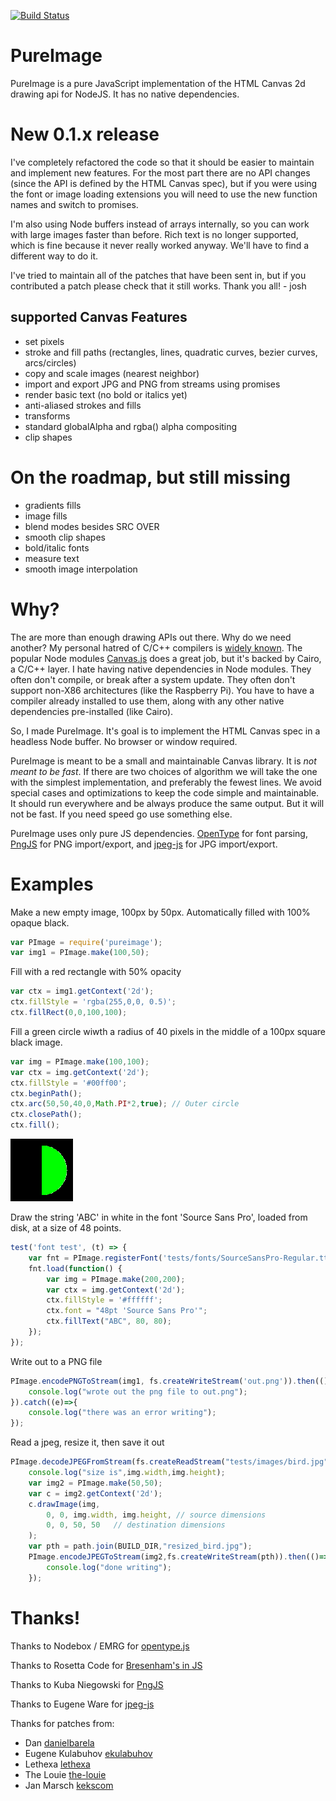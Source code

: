 [![Build Status](https://travis-ci.org/joshmarinacci/node-pureimage.svg?branch=master)](https://travis-ci.org/joshmarinacci/node-pureimage)

PureImage
==============

PureImage is a pure JavaScript implementation of the HTML Canvas 2d drawing api for NodeJS.
It has no native dependencies.

New 0.1.x release
=================

I've completely refactored the code so that it should be easier to
maintain and implement new features. For the most part there are no API changes (since the API is
 defined by the HTML Canvas spec), but if you
were using the font or image loading extensions
you will need to use the new function names and switch to promises.

I'm also using Node buffers instead of arrays internally, so you can work with large images
faster than before. Rich text is no longer supported, which is fine because it never really worked
anyway. We'll have to find a different way to do it.

I've tried to maintain all of the patches that have been sent in, but if you contributed a patch
please check that it still works. Thank you all!  - josh


## supported Canvas Features

* set pixels
* stroke and fill paths (rectangles, lines, quadratic curves, bezier curves, arcs/circles)
* copy and scale images (nearest neighbor)
* import and export JPG and PNG from streams using promises
* render basic text (no bold or italics yet)
* anti-aliased strokes and fills
* transforms
* standard globalAlpha and rgba() alpha compositing
* clip shapes


On the roadmap, but still missing
=================================

* gradients fills
* image fills
* blend modes besides SRC OVER
* smooth clip shapes
* bold/italic fonts
* measure text
* smooth image interpolation


Why?
====

The are more than enough drawing APIs out there. Why do we need another? My
personal hatred of C/C++ compilers is [widely known](https://joshondesign.com/2014/09/17/rustlang).
The popular Node modules [Canvas.js](https://github.com/Automattic/node-canvas) does a great
job, but it's backed by Cairo, a C/C++ layer. I hate having native dependencies
in Node modules. They often don't compile, or break after a system update. They
often don't support non-X86 architectures (like the Raspberry Pi). You have
to have a compiler already installed to use them, along with any other native
dependencies pre-installed (like Cairo).

So, I made PureImage. It's goal is to implement the HTML Canvas spec in a headless
Node buffer. No browser or window required.

PureImage is meant to be a small and maintainable Canvas library.
It is *not meant to be fast*.  If there are two choices of algorithm we will
take the one with the simplest implementation, and preferably the fewest lines.
We avoid special cases and optimizations to keep the code simple and maintainable.
It should run everywhere and be always produce the same output. But it will not be
fast. If you need speed go use something else.

PureImage uses only pure JS dependencies.  [OpenType](https://github.com/nodebox/opentype.js/)
for font parsing, [PngJS](https://github.com/niegowski/node-pngjs) for PNG import/export,
and [jpeg-js](https://github.com/eugeneware/jpeg-js) for JPG import/export.



Examples
=========


Make a new empty image, 100px by 50px. Automatically filled with 100% opaque black.

```js
var PImage = require('pureimage');
var img1 = PImage.make(100,50);
```

Fill with a red rectangle with 50% opacity

```js
var ctx = img1.getContext('2d');
ctx.fillStyle = 'rgba(255,0,0, 0.5)';
ctx.fillRect(0,0,100,100);
```

Fill a green circle wiwth a radius of 40 pixels in the middle of a 100px square black image.

```js
var img = PImage.make(100,100);
var ctx = img.getContext('2d');
ctx.fillStyle = '#00ff00';
ctx.beginPath();
ctx.arc(50,50,40,0,Math.PI*2,true); // Outer circle
ctx.closePath();
ctx.fill();
```

![image of arcto with some fringing bugs](firstimages/arcto.png)

Draw the string 'ABC' in white in the font 'Source Sans Pro', loaded from disk, at a size
of 48 points.

```js
test('font test', (t) => {
    var fnt = PImage.registerFont('tests/fonts/SourceSansPro-Regular.ttf','Source Sans Pro');
    fnt.load(function() {
        var img = PImage.make(200,200);
        var ctx = img.getContext('2d');
        ctx.fillStyle = '#ffffff';
        ctx.font = "48pt 'Source Sans Pro'";
        ctx.fillText("ABC", 80, 80);
    });
});
```


Write out to a PNG file

```js
PImage.encodePNGToStream(img1, fs.createWriteStream('out.png')).then(()=> {
    console.log("wrote out the png file to out.png");
}).catch((e)=>{
    console.log("there was an error writing");
});
```

Read a jpeg, resize it, then save it out

```js
PImage.decodeJPEGFromStream(fs.createReadStream("tests/images/bird.jpg")).then((img)=>{
    console.log("size is",img.width,img.height);
    var img2 = PImage.make(50,50);
    var c = img2.getContext('2d');
    c.drawImage(img,
        0, 0, img.width, img.height, // source dimensions
        0, 0, 50, 50   // destination dimensions
    );
    var pth = path.join(BUILD_DIR,"resized_bird.jpg");
    PImage.encodeJPEGToStream(img2,fs.createWriteStream(pth)).then(()=> {
        console.log("done writing");
    });
```



Thanks!
===============

Thanks to Nodebox / EMRG for [opentype.js](https://github.com/nodebox/opentype.js/)

Thanks to Rosetta Code for [Bresenham's in JS](http://rosettacode.org/wiki/Bitmap/Bresenham%27s_line_algorithm#JavaScript)

Thanks to Kuba Niegowski for [PngJS](https://github.com/niegowski/node-pngjs)

Thanks to Eugene Ware for [jpeg-js]( https://github.com/eugeneware/jpeg-js )

Thanks for patches from:

* Dan [danielbarela](https://github.com/danielbarela)
* Eugene Kulabuhov [ekulabuhov](https://github.com/ekulabuhov)
* Lethexa [lethexa](https://github.com/lethexa)
* The Louie [the-louie](https://github.com/the-louie)
* Jan Marsch [kekscom](https://github.com/kekscom)
